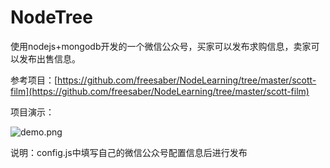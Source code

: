 # NodeTree
使用nodejs+mongodb开发的一个微信公众号，买家可以发布求购信息，卖家可以发布出售信息。

参考项目：[https://github.com/freesaber/NodeLearning/tree/master/scott-film](https://github.com/freesaber/NodeLearning/tree/master/scott-film)

项目演示：

![demo.png](https://img2018.cnblogs.com/blog/221923/201908/221923-20190821154442094-1040190187.jpg "demo")

说明：config.js中填写自己的微信公众号配置信息后进行发布
